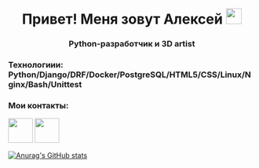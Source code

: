 <h1 align="center">Привет! Меня зовут Алексей
<img src="https://github.com/blackcater/blackcater/raw/main/images/Hi.gif" height="32"/></h1>
<h3 align="center">Python-разработчик и 3D artist</h3>

<h3>Технологиии: Python/Django/DRF/Docker/PostgreSQL/HTML5/CSS/Linux/Nginx/Bash/Unittest</h3>

<h3>Мои контакты:</h3>
<p>
<a href="mailto:dkphobos@yandex.ru"><img height="50" width="50" src="https://unpkg.com/simple-icons@v7/icons/maildotru.svg" /></a>
<a href="https://t.me/cRzer"><img height="50" width="50" src="https://unpkg.com/simple-icons@v7/icons/telegram.svg" /></a>
</p>

[![Anurag's GitHub stats](https://github-readme-stats.vercel.app/api?username=anuraghazra)](https://github.com/anuraghazra/github-readme-stats)
